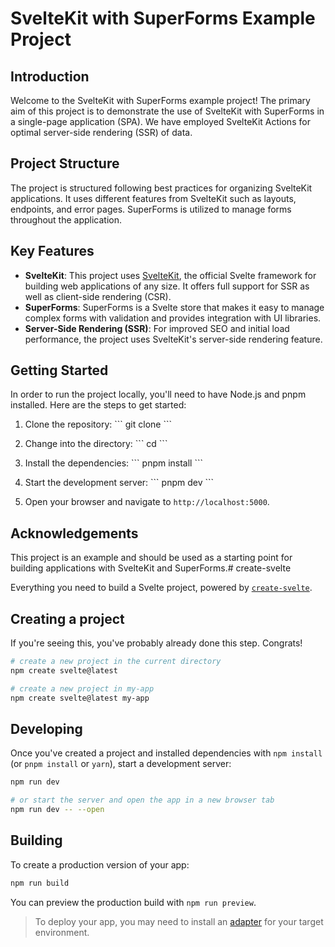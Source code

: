 # SvelteKit with SuperForms Example Project

## Introduction
Welcome to the SvelteKit with SuperForms example project! The primary aim of this project is to demonstrate the use of SvelteKit with SuperForms in a single-page application (SPA). We have employed SvelteKit Actions for optimal server-side rendering (SSR) of data.

## Project Structure
The project is structured following best practices for organizing SvelteKit applications. It uses different features from SvelteKit such as layouts, endpoints, and error pages. SuperForms is utilized to manage forms throughout the application.

## Key Features
- **SvelteKit**: This project uses [SvelteKit](https://kit.svelte.dev/), the official Svelte framework for building web applications of any size. It offers full support for SSR as well as client-side rendering (CSR).
- **SuperForms**: SuperForms is a Svelte store that makes it easy to manage complex forms with validation and provides integration with UI libraries.
- **Server-Side Rendering (SSR)**: For improved SEO and initial load performance, the project uses SvelteKit's server-side rendering feature.

## Getting Started
In order to run the project locally, you'll need to have Node.js and pnpm installed. Here are the steps to get started:

1. Clone the repository:
   \`\`\`
   git clone <repository-url>
   \`\`\`

2. Change into the directory:
   \`\`\`
   cd <repository-name>
   \`\`\`

3. Install the dependencies:
   \`\`\`
   pnpm install
   \`\`\`

4. Start the development server:
   \`\`\`
   pnpm dev
   \`\`\`

5. Open your browser and navigate to `http://localhost:5000`.

## Acknowledgements
This project is an example and should be used as a starting point for building applications with SvelteKit and SuperForms.# create-svelte

Everything you need to build a Svelte project, powered by [`create-svelte`](https://github.com/sveltejs/kit/tree/main/packages/create-svelte).

## Creating a project

If you're seeing this, you've probably already done this step. Congrats!

```bash
# create a new project in the current directory
npm create svelte@latest

# create a new project in my-app
npm create svelte@latest my-app
```

## Developing

Once you've created a project and installed dependencies with `npm install` (or `pnpm install` or `yarn`), start a development server:

```bash
npm run dev

# or start the server and open the app in a new browser tab
npm run dev -- --open
```

## Building

To create a production version of your app:

```bash
npm run build
```

You can preview the production build with `npm run preview`.

> To deploy your app, you may need to install an [adapter](https://kit.svelte.dev/docs/adapters) for your target environment.
